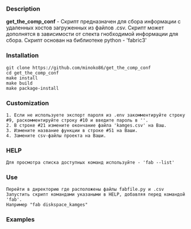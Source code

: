 
### Description

**get_the_comp_conf** - Скрипт предназначен для сбора информации с удаленных хостов загруженных из файлов .csv. Скрипт может дополнятся в зависимости от спекта гнобходимой информации для сбора.
Скрипт основан на библиотеке python - 'fabric3'

### Installation
```
git clone https://github.com/minoko86/get_the_comp_conf
cd get_the_comp_conf
make install
make build
make package-install
```

### Customization
```
1. Если не используете экспорт пароля из .env закомментируйте строку #9, раскомментируйте строку #10 и введите пароль в ''.
2. В строке #21 измените окончание файла 'kamges.csv' на Ваш.
3. Измените название функции в строке #51 на Ваши.
4. Замените csv-файлы проекта на Ваши.
```

### HELP
```
Для просмотра списка доступных команд используйте - 'fab --list'
```

### Use
```
Перейти в директорию где расположены файлы fabfile.py и .csv
Запустить скрипт командами указаными в HELP, добавляя перед командой 'fab'. 
Например "fab diskspace_kamges"
```

### Examples